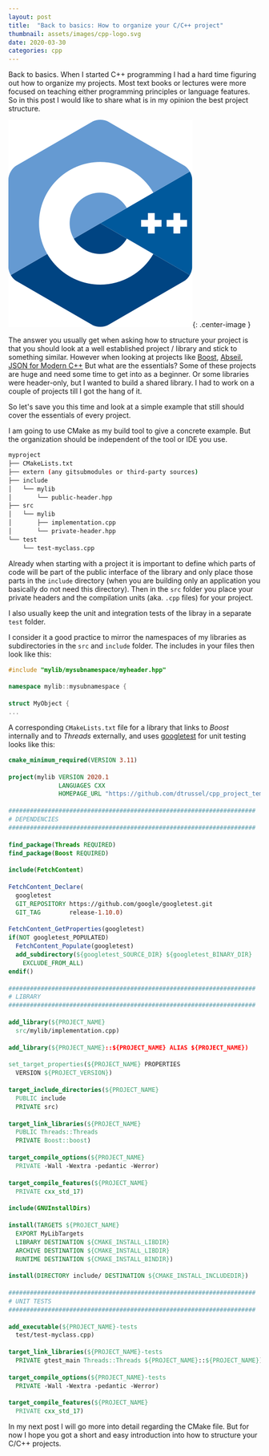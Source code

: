 ```yaml
---
layout: post
title:  "Back to basics: How to organize your C/C++ project"
thumbnail: assets/images/cpp-logo.svg
date: 2020-03-30
categories: cpp
---
```

Back to basics. When I started C++ programming I had a hard time figuring out how
to organize my projects. Most text books or lectures were more focused on teaching
 either programming principles or language features. So in this post I would like
to share what is in my opinion the best project structure. 

![Yocto](/assets/images/cpp-logo.svg){: .center-image }

The answer you usually get when asking how to structure your project is that you
should look at a well established project / library and stick to something 
similar. However when looking at projects like [Boost](https://github.com/boostorg/),
[Abseil](https://github.com/abseil/abseil-cpp), [JSON for Modern C++](https://github.com/nlohmann/json)
But what are the essentials? Some of these projects are huge and need some time to
get into as a beginner. Or some libraries were header-only, but I wanted to build
a shared library. I had to work on a couple of projects till I got the hang of
it.

So let's save you this time and look at a simple example that still should cover
the essentials of every project.

I am going to use CMake as my build tool to give a concrete example. But the
organization should be independent of the tool or IDE you use.

```sh
myproject
├── CMakeLists.txt
├── extern (any gitsubmodules or third-party sources)
├── include
│   └── mylib
│       └── public-header.hpp
├── src
│   └── mylib
│       ├── implementation.cpp
│       └── private-header.hpp
└── test
    └── test-myclass.cpp
```

Already when starting with a project it is important to define which parts of
code will be part of the public interface of the library and only place those
parts in the `include` directory (when you are building only an application you
basically do not need this directory). Then in the `src` folder you place your
private headers and the compilation units (aka. `.cpp` files) for your project.

I also usually keep the unit and integration tests of the libray in a separate
`test` folder.

I consider it a good practice to mirror the namespaces of my libraries as
 subdirectories in the `src` and `include` folder.
The includes in your files then look like this:
```cpp
#include "mylib/mysubnamespace/myheader.hpp"

namespace mylib::mysubnamespace {

struct MyObject {
...
```

A corresponding `CMakeLists.txt` file for a library that links to *Boost*
internally and to *Threads* externally, and uses [googletest](https://github.com/google/googletest)
 for unit testing looks like this:
```cmake
cmake_minimum_required(VERSION 3.11)

project(mylib VERSION 2020.1
              LANGUAGES CXX
              HOMEPAGE_URL "https://github.com/dtrussel/cpp_project_template")

#####################################################################
# DEPENDENCIES
#####################################################################

find_package(Threads REQUIRED)
find_package(Boost REQUIRED)

include(FetchContent)

FetchContent_Declare(
  googletest
  GIT_REPOSITORY https://github.com/google/googletest.git
  GIT_TAG        release-1.10.0)

FetchContent_GetProperties(googletest)
if(NOT googletest_POPULATED)
  FetchContent_Populate(googletest)
  add_subdirectory(${googletest_SOURCE_DIR} ${googletest_BINARY_DIR}
    EXCLUDE_FROM_ALL)
endif()

#####################################################################
# LIBRARY
#####################################################################

add_library(${PROJECT_NAME}
  src/mylib/implementation.cpp)

add_library(${PROJECT_NAME}::${PROJECT_NAME} ALIAS ${PROJECT_NAME})

set_target_properties(${PROJECT_NAME} PROPERTIES
  VERSION ${PROJECT_VERSION})

target_include_directories(${PROJECT_NAME}
  PUBLIC include
  PRIVATE src)

target_link_libraries(${PROJECT_NAME}
  PUBLIC Threads::Threads
  PRIVATE Boost::boost)

target_compile_options(${PROJECT_NAME}
  PRIVATE -Wall -Wextra -pedantic -Werror)

target_compile_features(${PROJECT_NAME}
  PRIVATE cxx_std_17)

include(GNUInstallDirs)

install(TARGETS ${PROJECT_NAME}
  EXPORT MyLibTargets
  LIBRARY DESTINATION ${CMAKE_INSTALL_LIBDIR}
  ARCHIVE DESTINATION ${CMAKE_INSTALL_LIBDIR}
  RUNTIME DESTINATION ${CMAKE_INSTALL_BINDIR})

install(DIRECTORY include/ DESTINATION ${CMAKE_INSTALL_INCLUDEDIR})

#####################################################################
# UNIT TESTS
#####################################################################

add_executable(${PROJECT_NAME}-tests
  test/test-myclass.cpp)

target_link_libraries(${PROJECT_NAME}-tests
  PRIVATE gtest_main Threads::Threads ${PROJECT_NAME}::${PROJECT_NAME})

target_compile_options(${PROJECT_NAME}-tests
  PRIVATE -Wall -Wextra -pedantic -Werror)

target_compile_features(${PROJECT_NAME}
  PRIVATE cxx_std_17)

```

In my next post I will go more into detail regarding the CMake file. But for now
I hope you got a short and easy introduction into how to structure your C/C++ projects.

